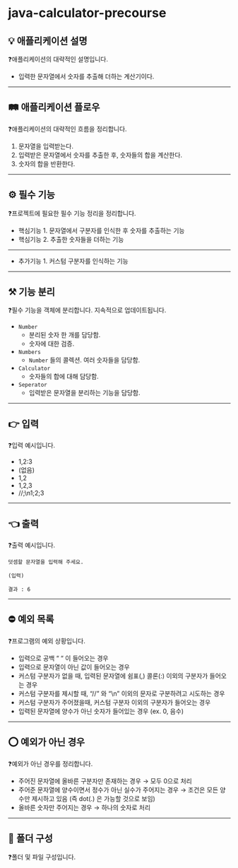 # java-calculator-precourse

## 💡 애플리케이션 설명

<aside>
❓애플리케이션의 대략적인 설명입니다.

</aside>

- 입력한 문자열에서 숫자를 추출해 더하는 계산기이다.

---

## 🛤️ 애플리케이션 플로우

<aside>
❓애플리케이션의 대략적인 흐름을 정리합니다.

</aside>

1. 문자열을 입력받는다.
2. 입력받은 문자열에서 숫자를 추출한 후, 숫자들의 합을 계산한다.
3. 숫자의 합을 반환한다.

---

## ⚙️ 필수 기능

<aside>
❓프로젝트에 필요한 필수 기능 정리을 정리합니다.

</aside>

- 핵심기능 1. 문자열에서 구분자를 인식한 후 숫자를 추출하는 기능
- 핵심기능 2. 추출한 숫자들을 더하는 기능

---

- 추가기능 1. 커스텀 구분자를 인식하는 기능

---

## ⚒️ 기능 분리

<aside>
❓필수 기능을 객체에 분리합니다. 지속적으로 업데이트됩니다.

</aside>

- `Number`
    - 분리된 숫자 한 개를 담당함.
    - 숫자에 대한 검증.
- `Numbers`
    - `Number` 들의 콜렉션. 여러 숫자들을 담당함.
- `Calculator`
    - 숫자들의 합에 대해 담당함.
- `Seperator`
    - 입력받은 문자열을 분리하는 기능을 담당함.

---

## 👉 입력

<aside>
❓입력 예시입니다.

</aside>

- 1,2:3
- (없음)
- 1,2
- 1,2,3
- //;\n1;2;3

---

## 👈 출력

<aside>
❓출력 예시입니다.

</aside>

```
덧셈할 문자열을 입력해 주세요.

(입력)

결과 : 6
```

---

## ⛔ 예외 목록

<aside>
❓프로그램의 예외 상황입니다.

</aside>

- 입력으로 공백 “ “ 이 들어오는 경우
- 입력으로 문자열이 아닌 값이 들어오는 경우
- 커스텀 구분자가 없을 때, 입력된 문자열에 쉼표(,) 콜론(:) 이외의 구분자가 들어오는 경우
- 커스텀 구분자를 제시할 때, “//” 와 “\n” 이외의 문자로 구분하려고 시도하는 경우
- 커스텀 구분자가 주어졌을때, 커스텀 구분자 이외의 구분자가 들어오는 경우
- 입력된 문자열에 양수가 아닌 숫자가 들어있는 경우 (ex. 0, 음수)

---

## ⭕ 예외가 아닌 경우

<aside>
❓예외가 아닌 경우를 정리합니다.

</aside>

- 주어진 문자열에 올바른 구분자만 존재하는 경우 → 모두 0으로 처리
- 주어준 문자열에 양수이면서 정수가 아닌 실수가 주어지는 경우 → 조건은 모든 양수만 제시하고 있음 (즉 dot(.) 은 가능할 것으로 보임)
- 올바른 숫자만 주어지는 경우 → 하나의 숫자로 처리

---

## 📂 폴더 구성

<aside>
❓폴더 및 파일 구성입니다.

</aside>